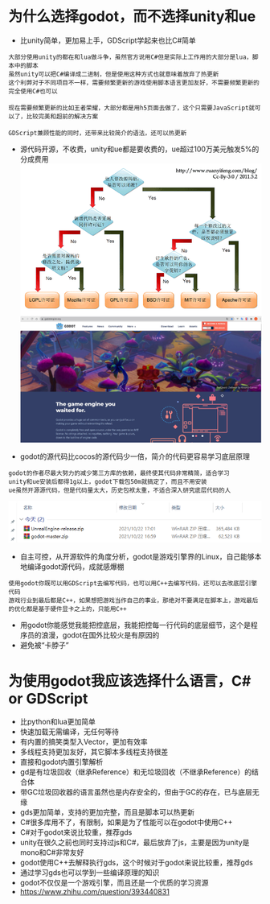 # 为什么选择godot，而不选择unity和ue

- 比unity简单，更加易上手，GDScript学起来也比C#简单

```
大部分使用unity的都在和lua做斗争，虽然官方说用C#但是实际上工作用的大部分是lua，脚本中的脚本
虽然unity可以把C#编译成二进制，但是使用这种方式也就意味着放弃了热更新
这个利弊对于不同项目不一样，需要频繁更新的游戏使用脚本语言更加友好，不需要频繁更新的完全使用C#也可以

现在需要频繁更新的比如王者荣耀，大部分都是用h5页面去做了，这个只需要JavaScript就可以了，比较完美和超前的解决方案

GDScript兼顾性能的同时，还带来比较简介的语法，还可以热更新
```

- 源代码开源，不收费，unity和ue都是要收费的，ue超过100万美元触发5%的分成费用
  ![Image text](apache-license.png)
  ![Image text](gd-home.JPG)

- godot的源代码比cocos的源代码少一倍，简介的代码更容易学习底层原理

```
godot的作者尽最大努力的减少第三方库的依赖，最终使其代码非常精简，适合学习
unity和ue安装后都得1g以上，godot下载包50m就搞定了，而且不用安装
ue虽然开源源代码，但是代码量太大，历史包袱太重，不适合深入研究底层代码的人 
```

![Image text](engine-source.PNG)

- 自主可控，从开源软件的角度分析，godot是游戏引擎界的Linux，自己能够本地编译godot源代码，成就感爆棚


```
使用godot你既可以用GDScript去编写代码，也可以用C++去编写代码，还可以去改底层引擎代码
游戏行业到最后都是C++，如果想把游戏当作自己的事业，那绝对不要满足在脚本上，游戏最后的优化都是基于硬件显卡之上的，只能用C++
```

- 用godot你能感觉我能把控底层，我能把控每一行代码的底层细节，这个是程序员的浪漫，godot在国外比较火是有原因的
- 避免被“卡脖子”

# 为使用godot我应该选择什么语言，C# or GDScript

- 比python和lua更加简单
- 快速加载无需编译，无任何等待
- 有内置的搞笑类型入Vector，更加有效率
- 多线程支持更加友好，其它脚本多线程支持很差
- 直接和godot内置引擎解析
- gd是有垃圾回收（继承Reference）和无垃圾回收（不继承Reference）的结合体
- 带GC垃圾回收器的语言虽然也是内存安全的，但由于GC的存在，已与底层无缘
- gds更加简单，支持的更加完整，而且是脚本可以热更新
- C#很多库用不了，有限制，如果是为了性能可以在godot中使用C++
- C#对于godot来说比较重，推荐gds
- unity在很久之前也同时支持过js和C#，最后放弃了js，主要是因为unity是mono和C#非常友好
- godot使用C++去解释执行gds，这个时候对于godot来说比较重，推荐gds
- 通过学习gds也可以学到一些编译原理的知识
- godot不仅仅是一个游戏引擎，而且还是一个优质的学习资源
- https://www.zhihu.com/question/393440831
